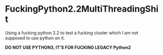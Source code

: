 # FuckingPython2.2MultiThreadingShit
Using a fucking python 2.2 to test a fucking  cluster which I am not supposed to use python on it.

**DO NOT USE PYTHON3, IT'S FOR FUCKING LEGACY Python2**
